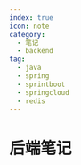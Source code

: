 ```yaml
---
index: true
icon: note
category:
  - 笔记
  - backend
tag:
  - java
  - spring
  - sprintboot
  - springcloud
  - redis
---
```


# 后端笔记
